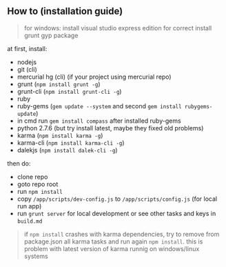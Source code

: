 How to (installation guide)
-

> for windows:
 install visual studio express edition for correct install grunt gyp package

at first, install:

* nodejs
* git (cli)
* mercurial hg (cli) (if your project using mercurial repo)
* grunt (`npm install grunt -g`)
* grunt-cli (`npm install grunt-cli -g`)
* ruby
* ruby-gems (`gem update --system` and second `gem install rubygems-update`)
* in cmd run `gem install compass` after installed ruby-gems
* python 2.7.6 (but try install latest, maybe they fixed old problems)
* karma (`npm install karma -g`)
* karma-cli (`npm install karma-cli -g`)
* dalekjs (`npm install dalek-cli -g`)


then do:

* clone repo
* goto repo root
* run `npm install`
* copy `/app/scripts/dev-config.js` to `/app/scripts/config.js` (for local run app)
* run `grunt server` for local development or see other tasks and keys in `build.md`

> if `npm install` crashes with karma dependencies, try to remove from package.json all karma tasks and run again `npm install`.
> this is problem with latest version of karma runnig on windows/linux systems
